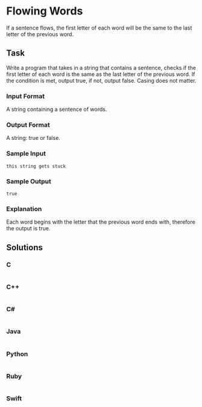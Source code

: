 # Flowing Words
If a sentence flows, the first letter of each word will be the same to the last letter of the previous word.
## Task
Write a program that takes in a string that contains a sentence, checks if the first letter of each word is the same as the last letter of the previous word. If the condition is met, output true, if not, output false. Casing does not matter.
### Input Format
A string containing a sentence of words.
### Output Format
A string: true or false.
### Sample Input
```
this string gets stuck
```
### Sample Output
```
true
```
### Explanation
Each word begins with the letter that the previous word ends with, therefore the output is true.
## Solutions
### C
```c
```
### C++
```cpp
```
### C#
```cs
```
### Java
```java
```
### Python
```python
```
### Ruby
```ruby
```
### Swift
```swift
```